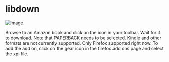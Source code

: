 # libdown


![image](https://user-images.githubusercontent.com/49887308/142587882-ee6d6ad9-19cd-46af-a8d5-ca24fa9df09d.png)


Browse to an Amazon book and click on the icon in your toolbar. Wait for it to download. Note that PAPERBACK needs to be selected. Kindle and other formats are not currently supported. Only Firefox supported right now. To add the add on, click on the gear icon in the firefox add ons page and select the xpi file.


